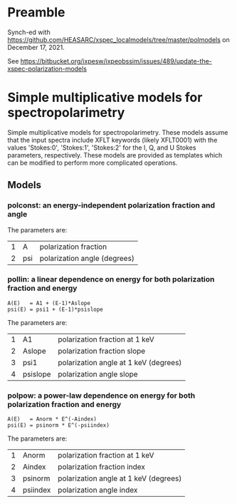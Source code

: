 # Preamble

Synch-ed with https://github.com/HEASARC/xspec_localmodels/tree/master/polmodels
on December 17, 2021.

See https://bitbucket.org/ixpesw/ixpeobssim/issues/489/update-the-xspec-polarization-models


# Simple multiplicative models for spectropolarimetry

<p>Simple multiplicative models for spectropolarimetry. These models assume
that the input spectra include XFLT keywords (likely XFLT0001) with
the values 'Stokes:0', 'Stokes:1', 'Stokes:2' for the I, Q, and U Stokes
parameters, respectively. These models are provided as templates which
can be modified to perform more complicated operations.</p>

## Models


### polconst: an energy-independent polarization fraction and angle

The parameters are:
<table>
<tr> <td>1</td> <td>A</td>    <td>polarization fraction</td>        </tr>
<tr> <td>2</td> <td>psi</td>  <td>polarization angle (degrees)</td> </tr>
</table>


### pollin: a linear dependence on energy for both polarization fraction and energy

    A(E)   = A1 + (E-1)*Aslope
    psi(E) = psi1 + (E-1)*psislope

The parameters are:
<table>
<tr> <td>1</td> <td>A1</td>         <td>polarization fraction at 1 keV</td>         </tr>
<tr> <td>2</td> <td>Aslope</td>     <td>polarization fraction slope</td>            </tr>
<tr> <td>3</td> <td>psi1</td>       <td>polarization angle at 1 keV (degrees)</td>  </tr>
<tr> <td>4</td> <td>psislope</td>   <td>polarization angle slope</td>               </tr>
</table>


### polpow: a power-law dependence on energy for both polarization fraction and energy

    A(E)   = Anorm * E^(-Aindex)
    psi(E) = psinorm * E^(-psiindex)

The parameters are:
<table>
<tr> <td>1</td> <td>Anorm</td>    <td>polarization fraction at 1 keV</td>         </tr>
<tr> <td>2</td> <td>Aindex</td>   <td>polarization fraction index</td>            </tr>
<tr> <td>3</td> <td>psinorm</td>  <td>polarization angle at 1 keV (degrees)</td>  </tr>
<tr> <td>4</td> <td>psiindex</td> <td>polarization angle index</td>               </tr>
</table>

